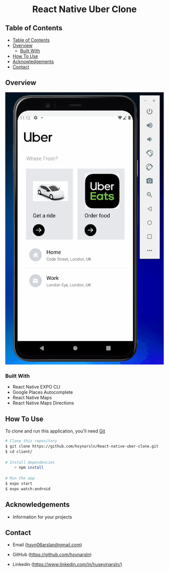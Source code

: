 <!-- Please update value in the {}  -->

<h1 align="center">React Native Uber Clone</h1>

<!-- TABLE OF CONTENTS -->

## Table of Contents

- [Table of Contents](#table-of-contents)
- [Overview](#overview)
  - [Built With](#built-with)
- [How To Use](#how-to-use)
- [Acknowledgements](#acknowledgements)
- [Contact](#contact)

<!-- OVERVIEW -->

## Overview

![screenshot](Animation1.gif)

### Built With

<!-- This section should list any major frameworks that you built your project using. Here are a few examples.-->

- React Native EXPO CLI
- Google Places Autocomplete
- React Native Maps
- React Native Maps Directions

## How To Use

<!-- This is an example, please update according to your application -->

To clone and run this application, you'll need [Git](https://git-scm.com)

```bash
# Clone this repository
$ git clone https://github.com/hsynarsln/React-native-uber-clone.git
$ cd client/

# Install dependencies
    > npm install

# Run the app
$ expo start
$ expo watch:android
```

## Acknowledgements

- Information for your projects

## Contact

- Email (hsyn06arslan@gmail.com)

- GitHub (https://github.com/hsynarsln)

- Linkedin (https://www.linkedin.com/in/huseyinarsln/)
